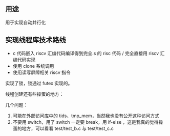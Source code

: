 ## 用途

用于实现自动并行化

## 实现线程库技术路线

- c 代码嵌入 riscv 汇编代码编译得到完全.s 的 risc 代码 / 完全直接用 riscv 汇编代码实现
- 使用 clone 系统调用
- 使用读写屏障相关 riscv 指令

实现了锁，锁通过 futex 实现的。

线程创建还有些操蛋的地方：

几个问题：

1. 可能在外部访问库中的 tids、tmp_mem，当然我也没有公开这种访问方式
2. 不要用 switch，用了 switch 一定要 break，用 if-else ，这是我真的觉得操蛋的地方，可以看看 test/test_b.c 与 test/test_c.c
